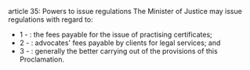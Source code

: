 article 35: Powers to issue regulations
The Minister of Justice may issue regulations with regard to:
<ul>
			<li>1 - : the fees payable for the issue of practising certificates;<ul>
			</ul></li>			<li>2 - : advocates&#39; fees payable by clients for legal services; and<ul>
			</ul></li>			<li>3 - : generally the better carrying out of the provisions of this Proclamation.<ul>
			</ul></li></ul>